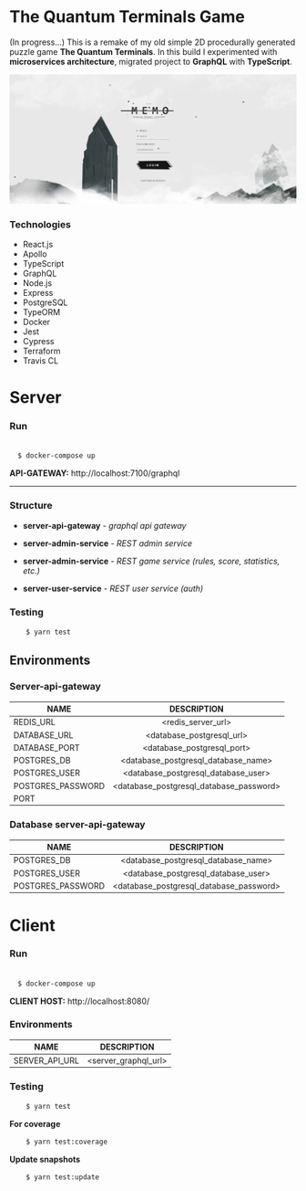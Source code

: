 # The Quantum Terminals Game

(In progress...) This is a remake of my old simple 2D procedurally generated puzzle game **The Quantum Terminals**. In this build I experimented with **microservices architecture**, migrated project to **GraphQL** with **TypeScript**.

![Alt text](readme/cover.jpg?raw=true "Cover")

### Technologies

- React.js
- Apollo
- TypeScript
- GraphQL
- Node.js
- Express
- PostgreSQL
- TypeORM
- Docker
- Jest
- Cypress
- Terraform
- Travis CL

# Server

### Run

```sh

  $ docker-compose up

```

**API-GATEWAY:** http://localhost:7100/graphql

---

### Structure

- **server-api-gateway** - _graphql api gateway_

- **server-admin-service** - _REST admin service_

- **server-admin-service** - _REST game service (rules, score, statistics, etc.)_

- **server-user-service** - _REST user service (auth)_

### Testing

```sh
	$ yarn test

```


## Environments

### Server-api-gateway

| NAME              |               DESCRIPTION               |
| ----------------- | :-------------------------------------: |
| REDIS_URL         |           <redis_server_url>            |
| DATABASE_URL      |        <database_postgresql_url>        |
| DATABASE_PORT     |       <database_postgresql_port>        |
| POSTGRES_DB       |   <database_postgresql_database_name>   |
| POSTGRES_USER     |   <database_postgresql_database_user>   |
| POSTGRES_PASSWORD | <database_postgresql_database_password> |
| PORT              |        <server-api-gateway-port>        |

### Database server-api-gateway

| NAME              |               DESCRIPTION               |
| ----------------- | :-------------------------------------: |
| POSTGRES_DB       |   <database_postgresql_database_name>   |
| POSTGRES_USER     |   <database_postgresql_database_user>   |
| POSTGRES_PASSWORD | <database_postgresql_database_password> |

# Client

### Run

```sh

  $ docker-compose up

```

**CLIENT HOST:** http://localhost:8080/

### Environments

| NAME           |     DESCRIPTION      |
| -------------- | :------------------: |
| SERVER_API_URL | <server_graphql_url> |

### Testing

```sh
	$ yarn test

```

**For coverage**

```sh
	$ yarn test:coverage

```

**Update snapshots**

```sh
	$ yarn test:update
